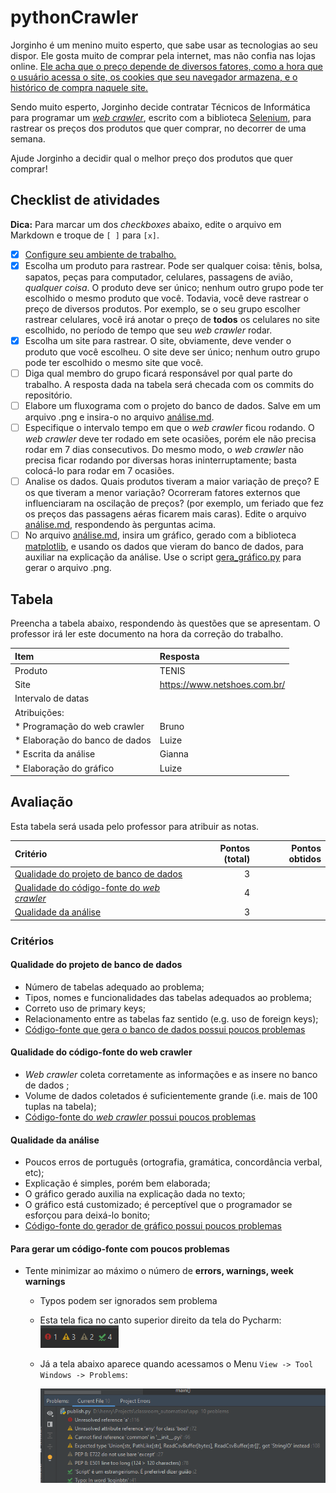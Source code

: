 # pythonCrawler

Jorginho é um menino muito esperto, que sabe usar as tecnologias ao seu dispor.
Ele gosta muito de comprar pela internet, mas não confia nas lojas online. [Ele
acha que o preço depende de diversos fatores, como a hora que o usuário acessa
o site, os cookies que seu navegador armazena, e o histórico de compra naquele
site.](https://www.agazeta.com.br/es/economia/lojas-na-web-tem-precos-diferentes-para-cada-cliente-veja-o-que-fazer-1119)

Sendo muito esperto, Jorginho decide contratar Técnicos de Informática para 
programar um [_web crawler_](https://pt.wikipedia.org/wiki/Rastreador_web), 
escrito com a biblioteca
[Selenium](https://github.com/CTISM-Prof-Henry/pythonSelenium), para rastrear
os preços dos produtos que quer comprar, no decorrer de uma semana. 

Ajude Jorginho a decidir qual o melhor preço dos produtos que quer comprar!

## Checklist de atividades

**Dica:** Para marcar um dos _checkboxes_ abaixo, edite o arquivo em Markdown
e troque de `[ ]` para `[x]`.

* [x] [Configure seu ambiente de trabalho.](https://github.com/CTISM-Prof-Henry/pythonEssentials/)
* [x] Escolha um produto para rastrear. Pode ser qualquer coisa: tênis, bolsa,
      sapatos, peças para computador, celulares, passagens de avião, _qualquer 
      coisa_. O produto deve ser único; nenhum outro grupo pode ter escolhido o 
      mesmo produto que você. Todavia, você deve rastrear o preço de diversos 
      produtos. Por exemplo, se o seu grupo escolher rastrear celulares, você 
      irá anotar o preço de **todos** os celulares no site escolhido, no período
      de tempo que seu _web crawler_ rodar.
* [x] Escolha um site para rastrear. O site, obviamente, deve vender o produto
      que você escolheu. O site deve ser único; nenhum outro grupo pode ter 
      escolhido o mesmo site que você.
* [ ] Diga qual membro do grupo ficará responsável por qual parte do 
      trabalho. A resposta dada na tabela será checada com os commits do 
      repositório.
* [ ] Elabore um fluxograma com o projeto do banco de dados. Salve em um arquivo
      .png e insira-o no arquivo [análise.md](análise.md).
* [ ] Especifique o intervalo tempo em que o _web crawler_ ficou rodando. O _web
      crawler_ deve ter rodado em sete ocasiões, porém ele não precisa rodar em 7
      dias consecutivos. Do mesmo modo, o _web crawler_ não precisa ficar rodando
      por diversas horas ininterruptamente; basta colocá-lo para rodar em 7 
      ocasiões.
* [ ] Analise os dados. Quais produtos tiveram a maior variação de preço? E os
      que tiveram a menor variação? Ocorreram fatores externos que influenciaram
      na oscilação de preços? (por exemplo, um feriado que fez os preços das 
      passagens aéras ficarem mais caras). Edite o arquivo [análise.md](análise.md),
      respondendo às perguntas acima.
* [ ] No arquivo [análise.md](análise.md), insira um gráfico, gerado com a 
      biblioteca [matplotlib](https://matplotlib.org/), e usando os dados 
      que vieram do banco de dados, para auxiliar na explicação da análise. 
      Use o script [gera_gráfico.py](gera_gráfico.py) para gerar o arquivo .png.

## Tabela 

Preencha a tabela abaixo, respondendo às questões que se apresentam. O professor 
irá ler este documento na hora da correção do trabalho.

| Item                             | Resposta            |
|:---------------------------------|:--------------------|
| Produto                          |   TENIS                 |
| Site                             |https://www.netshoes.com.br/ |
| Intervalo de datas               |                     |
| Atribuições:                     |                     |
| * Programação do web crawler     |    Bruno            |
| * Elaboração do banco de dados   |    Luize            |
| * Escrita da análise             |    Gianna           |
| * Elaboração do gráfico          |     Luize           |

## Avaliação

Esta tabela será usada pelo professor para atribuir as notas.

| Critério                                                                                | Pontos (total)      | Pontos obtidos |
|:----------------------------------------------------------------------------------------|--------------------:|---------------:|
| [Qualidade do projeto de banco de dados](#qualidade-do-projeto-de-banco-de-dados)       |                  3  |                |
| [Qualidade do código-fonte do _web crawler_](#qualidade-do-código-fonte-do-web-crawler) |                  4  |                |
| [Qualidade da análise](#qualidade-da-análise)                                           |                  3  |                |

### Critérios

#### Qualidade do projeto de banco de dados

* Número de tabelas adequado ao problema;
* Tipos, nomes e funcionalidades das tabelas adequados ao problema;
* Correto uso de primary keys;
* Relacionamento entre as tabelas faz sentido (e.g. uso de foreign keys);
* [Código-fonte que gera o banco de dados possui poucos problemas](#para-gerar-um-código-fonte-com-poucos-problemas)
    
#### Qualidade do código-fonte do web crawler

* _Web crawler_ coleta corretamente as informações e as insere no banco de dados ;
* Volume de dados coletados é suficientemente grande (i.e. mais de 100 tuplas na tabela);
* [Código-fonte do _web crawler_ possui poucos problemas](#para-gerar-um-código-fonte-com-poucos-problemas)

#### Qualidade da análise

* Poucos erros de português (ortografia, gramática, concordância verbal, etc);
* Explicação é simples, porém bem elaborada;
* O gráfico gerado auxilia na explicação dada no texto;
* O gráfico está customizado; é perceptível que o programador se esforçou
  para deixá-lo bonito;
* [Código-fonte do gerador de gráfico possui poucos problemas](#para-gerar-um-código-fonte-com-poucos-problemas)


#### Para gerar um código-fonte com poucos problemas

* Tente minimizar ao máximo o número de **errors, warnings, week warnings**
    * Typos podem ser ignorados sem problema
    * Esta tela fica no canto superior direito da tela do Pycharm: 
      ![](imagens/analysis_small.PNG)
    * Já a tela abaixo aparece quando acessamos o Menu 
      `View -> Tool Windows -> Problems`:

      ![](imagens/analysis_big.PNG)
